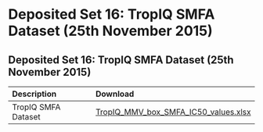 # Deposited Set 16: TropIQ SMFA Dataset \(25th November 2015\)

## Deposited Set 16: TropIQ SMFA Dataset \(25th November 2015\)

| Description | Download |
| :--- | :--- |
| TropIQ SMFA Dataset | [TropIQ\_MMV\_box\_SMFA\_IC50\_values.xlsx](https://ftp.ebi.ac.uk/pub/databases/chembl/ChEMBLNTD/set16_tropiq/TropIQ_MMV_box_SMFA_IC50_values.xlsx) |

